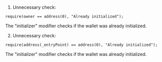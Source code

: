 1. Unnecessary check: 
```solidity
require(owner == address(0), "Already initialized");
```
The "initializer" modifier checks if the wallet was already initialized. 

2. Unnecessary check: 
```solidity 
require(address(_entryPoint) == address(0), "Already initialized");
```
The "initializer" modifier checks if the wallet was already initialized. 

